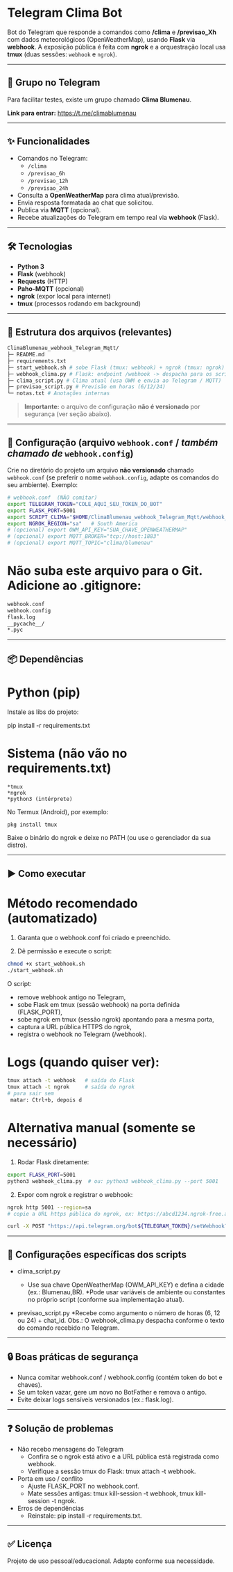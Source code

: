 # Telegram Clima Bot

Bot do Telegram que responde a comandos como **/clima** e **/previsao_Xh** com dados meteorológicos (OpenWeatherMap), usando **Flask** via **webhook**. A exposição pública é feita com **ngrok** e a orquestração local usa **tmux** (duas sessões: `webhook` e `ngrok`).

---

## 📢 Grupo no Telegram

Para facilitar testes, existe um grupo chamado **Clima Blumenau**.

**Link para entrar:** https://t.me/climablumenau  

---

## ✨ Funcionalidades

- Comandos no Telegram:
  - `/clima`
  - `/previsao_6h`
  - `/previsao_12h`
  - `/previsao_24h`
- Consulta a **OpenWeatherMap** para clima atual/previsão.
- Envia resposta formatada ao chat que solicitou.
- Publica via **MQTT** (opcional).
- Recebe atualizações do Telegram em tempo real via **webhook** (Flask).

---

## 🛠️ Tecnologias

- **Python 3**
- **Flask** (webhook)
- **Requests** (HTTP)
- **Paho-MQTT** (opcional)
- **ngrok** (expor local para internet)
- **tmux** (processos rodando em background)

---

## 📁 Estrutura dos arquivos (relevantes)
````bash
ClimaBlumenau_webhook_Telegram_Mqtt/
├─ README.md
├─ requirements.txt
├─ start_webhook.sh # sobe Flask (tmux: webhook) + ngrok (tmux: ngrok) e configura o webhook
├─ webhook_clima.py # Flask: endpoint /webhook -> despacha para os scripts
├─ clima_script.py # Clima atual (usa OWM e envia ao Telegram / MQTT)
├─ previsao_script.py # Previsão em horas (6/12/24)
└─ notas.txt # Anotações internas
````

> **Importante:** o arquivo de configuração **não é versionado** por segurança (ver seção abaixo).

---

## 🔐 Configuração (arquivo **`webhook.conf`** / *também chamado de* `webhook.config`)

Crie no diretório do projeto um arquivo **não versionado** chamado `webhook.conf` (se preferir o nome `webhook.config`, adapte os comandos do seu ambiente). Exemplo:

```bash
# webhook.conf  (NÃO comitar)
export TELEGRAM_TOKEN="COLE_AQUI_SEU_TOKEN_DO_BOT"
export FLASK_PORT=5001
export SCRIPT_CLIMA="$HOME/ClimaBlumenau_webhook_Telegram_Mqtt/webhook_clima.py"
export NGROK_REGION="sa"   # South America
# (opcional) export OWM_API_KEY="SUA_CHAVE_OPENWEATHERMAP"
# (opcional) export MQTT_BROKER="tcp://host:1883"
# (opcional) export MQTT_TOPIC="clima/blumenau"
````

# Não suba este arquivo para o Git. Adicione ao .gitignore:

````bash
webhook.conf
webhook.config
flask.log
__pycache__/
*.pyc
````

---

## 📦 Dependências

# Python (pip)

Instale as libs do projeto:

pip install -r requirements.txt

# Sistema (não vão no requirements.txt)

	*tmux
	*ngrok
	*python3 (intérprete)

No Termux (Android), por exemplo:
````bash
pkg install tmux
````

Baixe o binário do ngrok e deixe no PATH (ou use o gerenciador da sua distro).

---

## ▶️ Como executar

# Método recomendado (automatizado)

1. Garanta que o webhook.conf foi criado e preenchido.

2. Dê permissão e execute o script:
````bash
chmod +x start_webhook.sh
./start_webhook.sh
````

O script:

* remove webhook antigo no Telegram,
* sobe Flask em tmux (sessão webhook) na porta definida (FLASK_PORT),
* sobe ngrok em tmux (sessão ngrok) apontando para a mesma porta,
* captura a URL pública HTTPS do ngrok,
* registra o webhook no Telegram (/webhook).

# Logs (quando quiser ver):

````bash
tmux attach -t webhook   # saída do Flask
tmux attach -t ngrok     # saída do ngrok
# para sair sem
 matar: Ctrl+b, depois d
````

# Alternativa manual (somente se necessário)

1. Rodar Flask diretamente:

````bash
export FLASK_PORT=5001
python3 webhook_clima.py  # ou: python3 webhook_clima.py --port 5001
````

2. Expor com ngrok e registrar o webhook:

````bash
ngrok http 5001 --region=sa
# copie a URL https pública do ngrok, ex: https://abcd1234.ngrok-free.app

curl -X POST "https://api.telegram.org/bot${TELEGRAM_TOKEN}/setWebhook?url=https://abcd1234.ngrok-free.app/webhook"
````

---

## 🔧 Configurações específicas dos scripts

* clima_script.py
	* Use sua chave OpenWeatherMap (OWM_API_KEY) e defina a cidade (ex.: Blumenau,BR).
	*Pode usar variáveis de ambiente ou constantes no próprio script (conforme sua implementação atual).

* previsao_script.py
	*Recebe como argumento o número de horas (6, 12 ou 24) + chat_id.
Obs.: O webhook_clima.py despacha conforme o texto do comando recebido no Telegram.

---

## 🔒 Boas práticas de segurança

* Nunca comitar webhook.conf / webhook.config (contém token do bot e chaves).
* Se um token vazar, gere um novo no BotFather e remova o antigo.
* Evite deixar logs sensíveis versionados (ex.: flask.log).

---

## ❓ Solução de problemas

* Não recebo mensagens do Telegram
	* Confira se o ngrok está ativo e a URL pública está registrada como webhook.
	* Verifique a sessão tmux do Flask: tmux attach -t webhook.
* Porta em uso / conflito
	* Ajuste FLASK_PORT no webhook.conf.
	* Mate sessões antigas: tmux kill-session -t webhook, tmux kill-session -t ngrok.
* Erros de dependências
	* Reinstale: pip install -r requirements.txt.

---

## ✅ Licença

Projeto de uso pessoal/educacional. Adapte conforme sua necessidade.